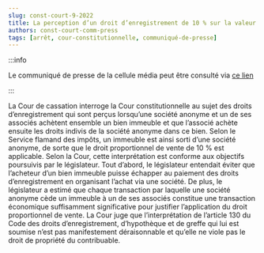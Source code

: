 ```yaml
---   
slug: const-court-9-2022
title: La perception d’un droit d’enregistrement de 10 % sur la valeur de la cession totale ou partielle d’un immeuble d’une société anonyme à un de ses associés est constitutionnelle
authors: const-court-comm-press
tags: [arrêt, cour-constitutionnelle, communiqué-de-presse]
---
```


:::info

Le communiqué de presse de la cellule média peut être consulté via [ce lien](https://www.const-court.be/public/f/2022/2022-009f-info.pdf) 

:::

La Cour de cassation interroge la Cour constitutionnelle au sujet des droits d’enregistrement qui sont perçus lorsqu’une société anonyme et un de ses associés achètent ensemble un bien immeuble et que l’associé achète ensuite les droits indivis de la société anonyme dans ce bien. Selon le Service flamand des impôts, un immeuble est ainsi sorti d’une société anonyme, de sorte que le droit proportionnel de vente de 10 % est applicable. Selon la Cour, cette interprétation est conforme aux objectifs poursuivis par le législateur. Tout d’abord, le législateur entendait éviter que l’acheteur d’un bien immeuble puisse échapper au paiement des droits d’enregistrement en organisant l’achat via une société. De plus, le législateur a estimé que chaque transaction par laquelle une société anonyme cède un immeuble à un de ses associés constitue une transaction économique suffisamment significative pour justifier l’application du droit proportionnel de vente. La Cour juge que l’interprétation de l’article 130 du Code des droits d’enregistrement, d’hypothèque et de greffe qui lui est soumise n’est pas manifestement déraisonnable et qu’elle ne viole pas le droit de propriété du contribuable.
